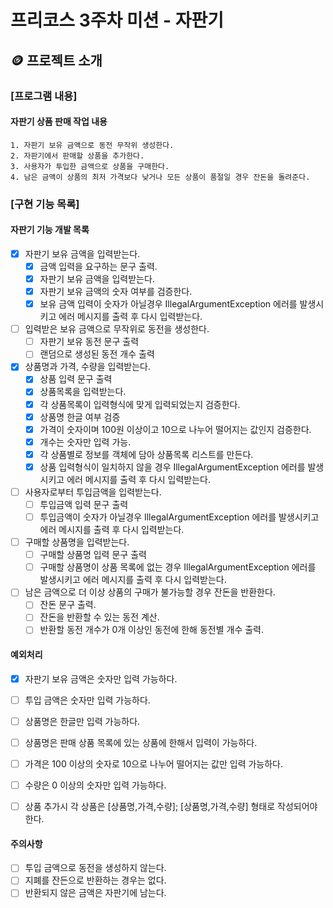 # 프리코스 3주차 미션 - 자판기

## 🪙 프로젝트 소개

### [프로그램 내용]

#### 자판기 상품 판매 작업 내용

    1. 자판기 보유 금액으로 동전 무작위 생성한다.
    2. 자판기에서 판매할 상품을 추가한다.
    3. 사용자가 투입한 금액으로 상품을 구매한다.
    4. 남은 금액이 상품의 최저 가격보다 낮거나 모든 상품이 품절일 경우 잔돈을 돌려준다.

### [구현 기능 목록]

#### 자판기 기능 개발 목록

- [X] 자판기 보유 금액을 입력받는다.
    - [X] 금액 입력을 요구하는 문구 출력.
    - [X] 자판기 보유 금액을 입력받는다.
    - [X] 자판기 보유 금액의 숫자 여부를 검증한다.
    - [X] 보유 금액 입력이 숫자가 아닐경우 IllegalArgumentException 에러를 발생시키고 에러 메시지를 출력 후 다시 입력받는다. 
- [ ] 입력받은 보유 금액으로 무작위로 동전을 생성한다.
    - [ ] 자판기 보유 동전 문구 출력
    - [ ] 랜덤으로 생성된 동전 개수 출력
- [X] 상품명과 가격, 수량을 입력받는다.
    - [X] 상품 입력 문구 출력
    - [X] 상품목록을 입력받는다.
    - [X] 각 상품목록이 입력형식에 맞게 입력되었는지 검증한다.
    - [X] 상품명 한글 여부 검증
    - [X] 가격이 숫자이며 100원 이상이고 10으로 나누어 떨어지는 값인지 검증한다.
    - [X] 개수는 숫자만 입력 가능.
    - [X] 각 상품별로 정보를 객체에 담아 상품목록 리스트를 만든다.
    - [X] 상품 입력형식이 일치하지 않을 경우 IllegalArgumentException 에러를 발생시키고 에러 메시지를 출력 후 다시 입력받는다.
- [ ] 사용자로부터 투입금액을 입력받는다.
    - [ ] 투입금액 입력 문구 출력
    - [ ] 투입금액이 숫자가 아닐경우 IllegalArgumentException 에러를 발생시키고 에러 메시지를 출력 후 다시 입력받는다.
- [ ] 구매할 상품명을 입력받는다.
    - [ ] 구매할 상품명 입력 문구 출력
    - [ ] 구매할 상품명이 상품 목록에 없는 경우 IllegalArgumentException 에러를 발생시키고 에러 메시지를 출력 후 다시 입력받는다.
- [ ] 남은 금액으로 더 이상 상품의 구매가 불가능할 경우 잔돈을 반환한다.
    - [ ] 잔돈 문구 출력.
    - [ ] 잔돈을 반환할 수 있는 동전 계산.
    - [ ] 반환할 동전 개수가 0개 이상인 동전에 한해 동전별 개수 출력.

#### 예외처리 
- [X] 자판기 보유 금액은 숫자만 입력 가능하다.
- [ ] 투입 금액은 숫자만 입력 가능하다.
- [ ] 상품명은 한글만 입력 가능하다.
- [ ] 상품명은 판매 상품 목록에 있는 상품에 한해서 입력이 가능하다.
- [ ] 가격은 100 이상의 숫자로 10으로 나누어 떨어지는 값만 입력 가능하다.
- [ ] 수량은 0 이상의 숫자만 입력 가능하다.
- [ ] 상품 추가시 각 상품은 [상품명,가격,수량]; [상품명,가격,수량] 형태로 작성되어야 한다.


#### 주의사항
- [ ] 투입 금액으로 동전을 생성하지 않는다.
- [ ] 지폐를 잔든으로 반환하는 경우는 없다.
- [ ] 반환되지 않은 금액은 자판기에 남는다.
